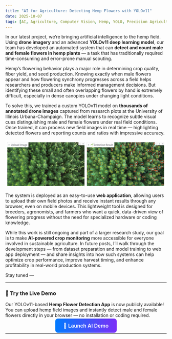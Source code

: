 ```yaml
---
title: "AI for Agriculture: Detecting Hemp Flowers with YOLOv11"
date: 2025-10-07
tags: [AI, Agriculture, Computer Vision, Hemp, YOLO, Precision Agriculture]
---
```



In our latest project, we’re bringing artificial intelligence to the hemp field. Using **drone imagery** and an advanced **YOLOv11 deep learning model**, our team has developed an automated system that can **detect and count male and female flowers in hemp plants** — a task that has traditionally required time-consuming and error-prone manual scouting.

Hemp’s flowering behavior plays a major role in determining crop quality, fiber yield, and seed production. Knowing exactly when male flowers appear and how flowering synchrony progresses across a field helps researchers and producers make informed management decisions. But identifying these small and often overlapping flowers by hand is extremely difficult, especially in dense canopies under changing light conditions.

To solve this, we trained a custom YOLOv11 model on **thousands of annotated drone images** captured from research plots at the University of Illinois Urbana-Champaign. The model learns to recognize subtle visual cues distinguishing male and female flowers under real field conditions. Once trained, it can process new field images in real time — highlighting detected flowers and reporting counts and ratios with impressive accuracy.

![YOLO detection example](../images/hemp_yolo_detect.png)

The system is deployed as an easy-to-use **web application**, allowing users to upload their own field photos and receive instant results through any browser, even on mobile devices. This lightweight tool is designed for breeders, agronomists, and farmers who want a quick, data-driven view of flowering progress without the need for specialized hardware or coding knowledge.

While this work is still ongoing and part of a larger research study, our goal is to make **AI-powered crop monitoring** more accessible for everyone involved in sustainable agriculture. In future posts, I’ll walk through the development steps — from dataset preparation and model training to web app deployment — and share insights into how such systems can help optimize crop performance, improve harvest timing, and enhance profitability in real-world production systems.

Stay tuned —

---

### 🌻 Try the Live Demo

Our YOLOv11-based **Hemp Flower Detection App** is now publicly available!  
You can upload hemp field images and instantly detect male and female flowers directly in your browser — no installation or coding required.

<p align="center">
  <a href="https://huggingface.co/spaces/marshadu2024/hemp-flower-detect" target="_blank"
     style="background: linear-gradient(90deg, #007bff, #7b2ff7); color: white; font-weight:600;
     padding: 12px 26px; border-radius: 8px; text-decoration:none; font-size:16px;">
     🚀 Launch AI Demo
  </a>
</p>

---




